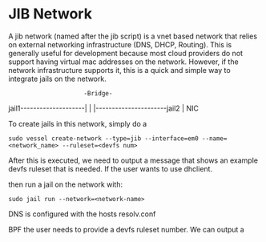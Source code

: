 JIB Network
============

A jib network (named after the jib script) is a vnet based network that relies on external networking infrastructure
(DNS, DHCP, Routing).  This is generally useful for development because most cloud providers do not support
having virtual mac addresses on the network.  However, if the network infrastructure supports it, this is
a quick and simple way to integrate jails on the network.






                         -Bridge-
jail1--------------------|   |   |----------------------jail2
                             |
                            NIC
                            
                            
To create jails in this network, simply do a

`sudo vessel create-network --type=jib --interface=em0 --name=<network_name> --ruleset=<devfs num>`

After this is executed, we need to output a message that shows an example devfs ruleset that is needed. If
the user wants to use dhclient.

then run a jail on the network with:

`sudo jail run --network=<network-name>`

DNS is configured with the hosts resolv.conf

BPF the user needs to provide a devfs ruleset number.  We can output a 